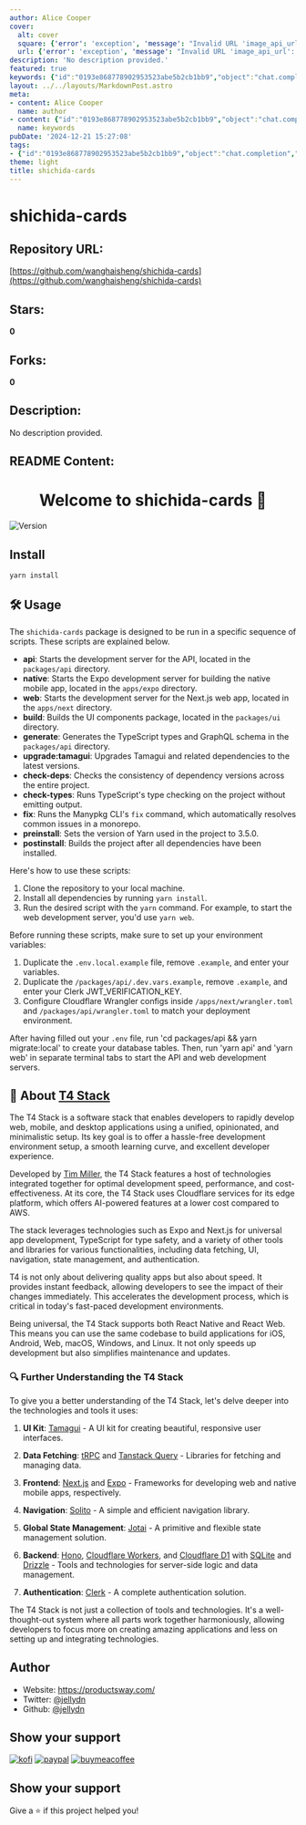 ```yaml
---
author: Alice Cooper
cover:
  alt: cover
  square: {'error': 'exception', 'message': "Invalid URL 'image_api_url': No scheme supplied. Perhaps you meant https://image_api_url?"}
  url: {'error': 'exception', 'message': "Invalid URL 'image_api_url': No scheme supplied. Perhaps you meant https://image_api_url?"}
description: 'No description provided.'
featured: true
keywords: {"id":"0193e868778902953523abe5b2cb1bb9","object":"chat.completion","created":1734770980,"model":"Qwen/Qwen2.5-7B-Instruct","choices":[{"index":0,"message":{"role":"assistant","content":"### Keywords\n- shichida-cards\n- version\n- installation\n- usage\n- scripts\n- api\n- native\n- web\n- build\n- generate\n- upgrade\n- dependencies\n- check\n- fix\n- preinstall\n- postinstall\n- T4 Stack\n- Tim Miller\n- Tamagui\n- tRPC\n- Tanstack Query\n- Next.js\n- Expo\n- Solito\n- Jotai\n- Hono\n- Cloudflare Workers\n- Cloudflare D1\n- SQLite\n- Drizzle\n- Clerk\n- dependency management\n- universal app development\n\n### Tags\n- Version Control\n- Installation Guide\n- Usage Instructions\n- Script Commands\n- Package Management\n- T4 Stack Overview\n- Development Environment\n- Dependency Tools\n- Frontend Frameworks (Next.js, Expo)\n- UI Library (Tamagui)\n- Data Fetching Libraries (tRPC,Tanstack Query)\n- State Management (Jotai)\n- Authentication Tools (Clerk)\n- Serverless Development (Cloudflare Workers, Hono)\n- Mobile Development (Expo)\n- Web Development (Next.js)\n- Opinionated Stack"},"finish_reason":"stop"}],"usage":{"prompt_tokens":1461,"completion_tokens":245,"total_tokens":1706},"system_fingerprint":""}
layout: ../../layouts/MarkdownPost.astro
meta:
- content: Alice Cooper
  name: author
- content: {"id":"0193e868778902953523abe5b2cb1bb9","object":"chat.completion","created":1734770980,"model":"Qwen/Qwen2.5-7B-Instruct","choices":[{"index":0,"message":{"role":"assistant","content":"### Keywords\n- shichida-cards\n- version\n- installation\n- usage\n- scripts\n- api\n- native\n- web\n- build\n- generate\n- upgrade\n- dependencies\n- check\n- fix\n- preinstall\n- postinstall\n- T4 Stack\n- Tim Miller\n- Tamagui\n- tRPC\n- Tanstack Query\n- Next.js\n- Expo\n- Solito\n- Jotai\n- Hono\n- Cloudflare Workers\n- Cloudflare D1\n- SQLite\n- Drizzle\n- Clerk\n- dependency management\n- universal app development\n\n### Tags\n- Version Control\n- Installation Guide\n- Usage Instructions\n- Script Commands\n- Package Management\n- T4 Stack Overview\n- Development Environment\n- Dependency Tools\n- Frontend Frameworks (Next.js, Expo)\n- UI Library (Tamagui)\n- Data Fetching Libraries (tRPC,Tanstack Query)\n- State Management (Jotai)\n- Authentication Tools (Clerk)\n- Serverless Development (Cloudflare Workers, Hono)\n- Mobile Development (Expo)\n- Web Development (Next.js)\n- Opinionated Stack"},"finish_reason":"stop"}],"usage":{"prompt_tokens":1461,"completion_tokens":245,"total_tokens":1706},"system_fingerprint":""}
  name: keywords
pubDate: '2024-12-21 15:27:08'
tags:
- {"id":"0193e868778902953523abe5b2cb1bb9","object":"chat.completion","created":1734770980,"model":"Qwen/Qwen2.5-7B-Instruct","choices":[{"index":0,"message":{"role":"assistant","content":"### Keywords\n- shichida-cards\n- version\n- installation\n- usage\n- scripts\n- api\n- native\n- web\n- build\n- generate\n- upgrade\n- dependencies\n- check\n- fix\n- preinstall\n- postinstall\n- T4 Stack\n- Tim Miller\n- Tamagui\n- tRPC\n- Tanstack Query\n- Next.js\n- Expo\n- Solito\n- Jotai\n- Hono\n- Cloudflare Workers\n- Cloudflare D1\n- SQLite\n- Drizzle\n- Clerk\n- dependency management\n- universal app development\n\n### Tags\n- Version Control\n- Installation Guide\n- Usage Instructions\n- Script Commands\n- Package Management\n- T4 Stack Overview\n- Development Environment\n- Dependency Tools\n- Frontend Frameworks (Next.js, Expo)\n- UI Library (Tamagui)\n- Data Fetching Libraries (tRPC,Tanstack Query)\n- State Management (Jotai)\n- Authentication Tools (Clerk)\n- Serverless Development (Cloudflare Workers, Hono)\n- Mobile Development (Expo)\n- Web Development (Next.js)\n- Opinionated Stack"},"finish_reason":"stop"}],"usage":{"prompt_tokens":1461,"completion_tokens":245,"total_tokens":1706},"system_fingerprint":""}
theme: light
title: shichida-cards
---
```


# shichida-cards

## Repository URL: 
[https://github.com/wanghaisheng/shichida-cards](https://github.com/wanghaisheng/shichida-cards)

## Stars: 
**0**

## Forks: 
**0**

## Description: 
No description provided.

## README Content: 
<h1 align="center">Welcome to shichida-cards 👋</h1>
<p>
  <img alt="Version" src="https://img.shields.io/badge/version-0.0.1-blue.svg?cacheSeconds=2592000" />
</p>

## Install

```sh
yarn install
```

## 🛠️ Usage

The `shichida-cards` package is designed to be run in a specific sequence of scripts. These scripts are explained below.

- **api**: Starts the development server for the API, located in the `packages/api` directory.
- **native**: Starts the Expo development server for building the native mobile app, located in the `apps/expo` directory.
- **web**: Starts the development server for the Next.js web app, located in the `apps/next` directory.
- **build**: Builds the UI components package, located in the `packages/ui` directory.
- **generate**: Generates the TypeScript types and GraphQL schema in the `packages/api` directory.
- **upgrade:tamagui**: Upgrades Tamagui and related dependencies to the latest versions.
- **check-deps**: Checks the consistency of dependency versions across the entire project.
- **check-types**: Runs TypeScript's type checking on the project without emitting output.
- **fix**: Runs the Manypkg CLI's `fix` command, which automatically resolves common issues in a monorepo.
- **preinstall**: Sets the version of Yarn used in the project to 3.5.0.
- **postinstall**: Builds the project after all dependencies have been installed.

Here's how to use these scripts:

1. Clone the repository to your local machine.
2. Install all dependencies by running `yarn install`.
3. Run the desired script with the `yarn` command. For example, to start the web development server, you'd use `yarn web`.

Before running these scripts, make sure to set up your environment variables:

1. Duplicate the `.env.local.example` file, remove `.example`, and enter your variables.
2. Duplicate the `/packages/api/.dev.vars.example`, remove `.example`, and enter your Clerk JWT_VERIFICATION_KEY.
3. Configure Cloudflare Wrangler configs inside `/apps/next/wrangler.toml` and `/packages/api/wrangler.toml` to match your deployment environment.

After having filled out your `.env` file, run 'cd packages/api && yarn migrate:local' to create your database tables. Then, run 'yarn api' and 'yarn web' in separate terminal tabs to start the API and web development servers.

## 📝 About [T4 Stack](https://github.com/timothymiller/t4-app)

The T4 Stack is a software stack that enables developers to rapidly develop web, mobile, and desktop applications using a unified, opinionated, and minimalistic setup. Its key goal is to offer a hassle-free development environment setup, a smooth learning curve, and excellent developer experience.

Developed by [Tim Miller](https://twitter.com/ogtimothymiller), the T4 Stack features a host of technologies integrated together for optimal development speed, performance, and cost-effectiveness. At its core, the T4 Stack uses Cloudflare services for its edge platform, which offers AI-powered features at a lower cost compared to AWS.

The stack leverages technologies such as Expo and Next.js for universal app development, TypeScript for type safety, and a variety of other tools and libraries for various functionalities, including data fetching, UI, navigation, state management, and authentication.

T4 is not only about delivering quality apps but also about speed. It provides instant feedback, allowing developers to see the impact of their changes immediately. This accelerates the development process, which is critical in today's fast-paced development environments.

Being universal, the T4 Stack supports both React Native and React Web. This means you can use the same codebase to build applications for iOS, Android, Web, macOS, Windows, and Linux. It not only speeds up development but also simplifies maintenance and updates.

### 🔍 Further Understanding the T4 Stack

To give you a better understanding of the T4 Stack, let's delve deeper into the technologies and tools it uses:

1. **UI Kit**: [Tamagui](https://tamagui.dev) - A UI kit for creating beautiful, responsive user interfaces.

2. **Data Fetching**: [tRPC](https://trpc.io) and [Tanstack Query](https://tanstack.com/query/latest) - Libraries for fetching and managing data.

3. **Frontend**: [Next.js](https://nextjs.org) and [Expo](https://expo.io) - Frameworks for developing web and native mobile apps, respectively.

4. **Navigation**: [Solito](https://solito.dev) - A simple and efficient navigation library.

5. **Global State Management**: [Jotai](https://jotai.org) - A primitive and flexible state management solution.

6. **Backend**: [Hono](https://hono.dev), [Cloudflare Workers](https://workers.cloudflare.com), and [Cloudflare D1](https://developers.cloudflare.com/d1) with [SQLite](https://sqlite.org) and [Drizzle](https://orm.drizzle.team) - Tools and technologies for server-side logic and data management.

7. **Authentication**: [Clerk](https://clerk.dev) - A complete authentication solution.

The T4 Stack is not just a collection of tools and technologies. It's a well-thought-out system where all parts work together harmoniously, allowing developers to focus more on creating amazing applications and less on setting up and integrating technologies.

## Author

- Website: https://productsway.com/
- Twitter: [@jellydn](https://twitter.com/jellydn)
- Github: [@jellydn](https://github.com/jellydn)

## Show your support

[![kofi](https://img.shields.io/badge/Ko--fi-F16061?style=for-the-badge&logo=ko-fi&logoColor=white)](https://ko-fi.com/dunghd)
[![paypal](https://img.shields.io/badge/PayPal-00457C?style=for-the-badge&logo=paypal&logoColor=white)](https://paypal.me/dunghd)
[![buymeacoffee](https://img.shields.io/badge/Buy_Me_A_Coffee-FFDD00?style=for-the-badge&logo=buy-me-a-coffee&logoColor=black)](https://www.buymeacoffee.com/dunghd)

## Show your support

Give a ⭐️ if this project helped you!

